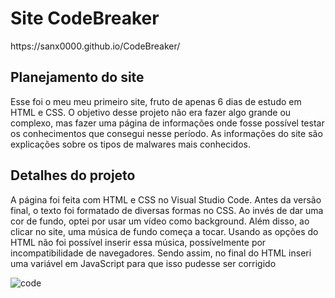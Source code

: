 <h1> Site CodeBreaker</h1>
https://sanx0000.github.io/CodeBreaker/

<h2>Planejamento do site</h2>

<p> Esse foi o meu meu primeiro site, fruto de apenas 6 dias de estudo em HTML e CSS. O objetivo desse projeto não era fazer algo grande ou complexo, 
  mas fazer uma página de informações onde fosse possível testar os conhecimentos que consegui nesse período.
  As informações do site são explicações sobre os tipos de malwares mais conhecidos.</p>
  
<h2>Detalhes do projeto</h2>

<p> A página foi feita com HTML e CSS no Visual Studio Code. Antes da versão final, o texto foi formatado de diversas formas no CSS.
  Ao invés de dar uma cor de fundo, optei por usar um vídeo como background. Além disso, ao clicar no site, uma música de fundo começa a tocar. Usando as opções do
  HTML não foi possível inserir essa música, possívelmente por incompatibilidade de navegadores. Sendo assim, no final do HTML inseri uma variável em JavaScript para
  que isso pudesse ser corrigido</p>
  
  ![code](https://user-images.githubusercontent.com/115950745/198698824-c2bbd04e-9ea9-44f5-98db-c2f69da4bf70.jpg)
